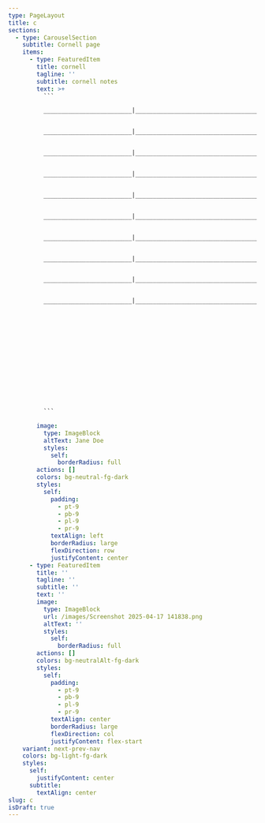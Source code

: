 ```yaml
---
type: PageLayout
title: c
sections:
  - type: CarouselSection
    subtitle: Cornell page
    items:
      - type: FeaturedItem
        title: cornell
        tagline: ''
        subtitle: cornell notes
        text: >+
          ```

          _________________________|__________________________________________________


          _________________________|__________________________________________________


          _________________________|__________________________________________________


          _________________________|__________________________________________________


          _________________________|__________________________________________________


          _________________________|__________________________________________________


          _________________________|__________________________________________________


          _________________________|__________________________________________________


          _________________________|__________________________________________________


          _________________________|__________________________________________________















          ```

        image:
          type: ImageBlock
          altText: Jane Doe
          styles:
            self:
              borderRadius: full
        actions: []
        colors: bg-neutral-fg-dark
        styles:
          self:
            padding:
              - pt-9
              - pb-9
              - pl-9
              - pr-9
            textAlign: left
            borderRadius: large
            flexDirection: row
            justifyContent: center
      - type: FeaturedItem
        title: ''
        tagline: ''
        subtitle: ''
        text: ''
        image:
          type: ImageBlock
          url: /images/Screenshot 2025-04-17 141838.png
          altText: ''
          styles:
            self:
              borderRadius: full
        actions: []
        colors: bg-neutralAlt-fg-dark
        styles:
          self:
            padding:
              - pt-9
              - pb-9
              - pl-9
              - pr-9
            textAlign: center
            borderRadius: large
            flexDirection: col
            justifyContent: flex-start
    variant: next-prev-nav
    colors: bg-light-fg-dark
    styles:
      self:
        justifyContent: center
      subtitle:
        textAlign: center
slug: c
isDraft: true
---
```

